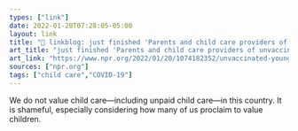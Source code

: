 ```yaml
---
types: ["link"]
date: 2022-01-20T07:28:05-05:00
layout: link
title: "🔗 linkblog: just finished 'Parents and child care providers of unvaccinate kids say they've hit rock bottom : NPR'"
art_title: "just finished 'Parents and child care providers of unvaccinate kids say they've hit rock bottom : NPR"
art_link: "https://www.npr.org/2022/01/20/1074182352/unvaccinated-young-kids-child-care-parents-omicron-disruptions"
sources: ["npr.org"]
tags: ["child care","COVID-19"]
---
```

We do not value child care—including unpaid child care—in this country. It is shameful, especially considering how many of us proclaim to value children.
